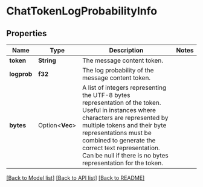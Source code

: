 # ChatTokenLogProbabilityInfo

## Properties

Name | Type | Description | Notes
------------ | ------------- | ------------- | -------------
**token** | **String** | The message content token. | 
**logprob** | **f32** | The log probability of the message content token. | 
**bytes** | Option<**Vec<i32>**> | A list of integers representing the UTF-8 bytes representation of the token. Useful in instances where characters are represented by multiple tokens and their byte representations must be combined to generate the correct text representation. Can be null if there is no bytes representation for the token. | 

[[Back to Model list]](../README.md#documentation-for-models) [[Back to API list]](../README.md#documentation-for-api-endpoints) [[Back to README]](../README.md)


